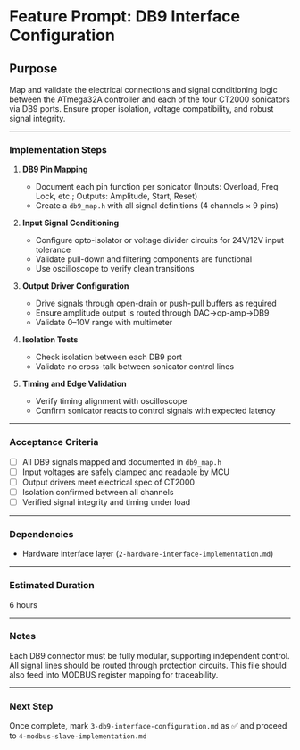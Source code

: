 # Feature Prompt: DB9 Interface Configuration

## Purpose

Map and validate the electrical connections and signal conditioning logic between the ATmega32A controller and each of the four CT2000 sonicators via DB9 ports. Ensure proper isolation, voltage compatibility, and robust signal integrity.

---

### Implementation Steps

1. **DB9 Pin Mapping**
   - Document each pin function per sonicator (Inputs: Overload, Freq Lock, etc.; Outputs: Amplitude, Start, Reset)
   - Create a `db9_map.h` with all signal definitions (4 channels × 9 pins)

2. **Input Signal Conditioning**
   - Configure opto-isolator or voltage divider circuits for 24V/12V input tolerance
   - Validate pull-down and filtering components are functional
   - Use oscilloscope to verify clean transitions

3. **Output Driver Configuration**
   - Drive signals through open-drain or push-pull buffers as required
   - Ensure amplitude output is routed through DAC→op-amp→DB9
   - Validate 0–10V range with multimeter

4. **Isolation Tests**
   - Check isolation between each DB9 port
   - Validate no cross-talk between sonicator control lines

5. **Timing and Edge Validation**
   - Verify timing alignment with oscilloscope
   - Confirm sonicator reacts to control signals with expected latency

---

### Acceptance Criteria

- [ ] All DB9 signals mapped and documented in `db9_map.h`
- [ ] Input voltages are safely clamped and readable by MCU
- [ ] Output drivers meet electrical spec of CT2000
- [ ] Isolation confirmed between all channels
- [ ] Verified signal integrity and timing under load

---

### Dependencies

- Hardware interface layer (`2-hardware-interface-implementation.md`)

---

### Estimated Duration

6 hours

---

### Notes

Each DB9 connector must be fully modular, supporting independent control. All signal lines should be routed through protection circuits. This file should also feed into MODBUS register mapping for traceability.

---

### Next Step

Once complete, mark `3-db9-interface-configuration.md` as ✅ and proceed to `4-modbus-slave-implementation.md`
